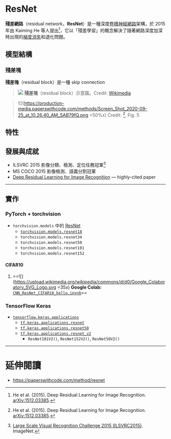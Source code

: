 # ResNet 

**殘差網路**（residual network，**ResNet**）是一種深度[卷積神經網路](https://hackmd.io/@qavit/convolutional_neural_network)架構，於 2015 年由 Kaiming He 等人提出[^he15]，它以「殘差學習」的概念解決了隨著網路深度加深時出現的[梯度消失](https://hackmd.io/@qavit/vanishing_gradient_problem)和退化問題。


## 模型結構

### 殘差塊

**殘差塊**（residual block）是一種 skip connection

> ![](https://upload.wikimedia.org/wikipedia/commons/b/ba/ResBlock.png)
> **殘差塊**（residual block）示意圖。Credit: [Wikimedia](https://commons.wikimedia.org/wiki/File:ResBlock.png)



> ![](https://production-media.paperswithcode.com/methods/Screen_Shot_2020-09-25_at_10.26.40_AM_SAB79fQ.png =50%x)
> Credit: [^he15], Fig. 5

## 特性

## 發展與成就

- ILSVRC 2015 影像分類、檢測、定位任務冠軍[^ilsvrc2015]
- MS COCO 2015 影像檢測、語義分割冠軍
- [Deep Residual Learning for Image Recognition](https://arxiv.org/abs/1512.03385) — highly-cited paper

---

## 實作

### PyTorch + torchvision
- `torchvision.models` 中的 [ResNet](https://pytorch.org/vision/main/models/resnet.html)
    - [`torchvision.models.resnet18`](https://pytorch.org/vision/main/models/generated/torchvision.models.resnet18.html)
    - `torchvision.models.resnet34`
    - `torchvision.models.resnet50`
    - `torchvision.models.resnet101`
    - `torchvision.models.resnet152`

#### CIFAR10

1. ==![](https://upload.wikimedia.org/wikipedia/commons/d/d0/Google_Colaboratory_SVG_Logo.svg =35x) **Google Colab:** [`CNN_ResNet_CIFAR10_hello.ipynb`](https://colab.research.google.com/drive/1g9TEfyow-3LxrlPWJYwCcyhMObJHEEPq?usp=sharing)==

### TensorFlow Keras

- [`tensorflow.keras.applications`](https://www.tensorflow.org/api_docs/python/tf/keras/applications)
    - [`tf.keras.applications.resnet`](https://www.tensorflow.org/api_docs/python/tf/keras/applications/resnet)
    - [`tf.keras.applications.resnet50`](https://www.tensorflow.org/api_docs/python/tf/keras/applications/resnet50)
    - [`tf.keras.applications.resnet_v2`](https://www.tensorflow.org/api_docs/python/tf/keras/applications/resnet_v2)
        - `ResNet101V2()`, `ResNet152V2()`, `ResNet50V2()`

---

# 延伸閱讀

- https://paperswithcode.com/method/resnet

<!-- Footnotes & References -->
[^he15]: He et al. (2015). Deep Residual Learning for Image Recognition. [arXiv:1512.03385](https://arxiv.org/abs/1512.03385). 

[^ilsvrc2015]: [Large Scale Visual Recognition Challenge 2015 (ILSVRC2015)](https://web.archive.org/web/20230704172431/https://image-net.org/challenges/LSVRC/2015/results). ImageNet.